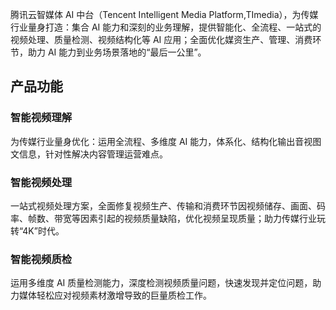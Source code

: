 ﻿腾讯云智媒体 AI 中台（Tencent Intelligent Media Platform,TImedia），为传媒行业量身打造：集合 AI 能力和深刻的业务理解，提供智能化、全流程、一站式的视频处理、质量检测、视频结构化等 AI 应用；全面优化媒资生产、管理、消费环节，助力 AI 能力到业务场景落地的“最后一公里”。

## 产品功能
### 智能视频理解
为传媒行业量身优化：运用全流程、多维度 AI 能力，体系化、结构化输出音视图文信息，针对性解决内容管理运营难点。

### 智能视频处理
一站式视频处理方案，全面修复视频生产、传输和消费环节因视频储存、画面、码率、帧数、带宽等因素引起的视频质量缺陷，优化视频呈现质量；助力传媒行业玩转“4K”时代。

### 智能视频质检
运用多维度 AI 质量检测能力，深度检测视频质量问题，快速发现并定位问题，助力媒体轻松应对视频素材激增导致的巨量质检工作。
